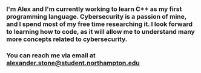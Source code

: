 ### I'm Alex and I'm currently working to learn C++ as my first programming language. Cybersecurity is a passion of mine, and I spend most of my free time researching it. I look forward to learning how to code, as it will allow me to understand many more concepts related to cybersecurity. 
### You can reach me via email at alexander.stone@student.northampton.edu
